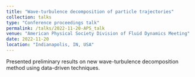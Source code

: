 ```yaml
---
title: "Wave-turbulence decomposition of particle trajectories"
collection: talks
type: "Conference proceedings talk"
permalink: /talks/2022-11-20-APS_talk
venue: "American Physical Society Division of Fluid Dynamics Meeting"
date: 2022-11-20
location: "Indianapolis, IN, USA"
---
```


Presented preliminary results on new wave-turbulence decomposition method using data-driven techniques. 
